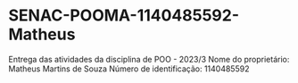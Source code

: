 # SENAC-POOMA-1140485592-Matheus
 Entrega das atividades da disciplina de POO - 2023/3
 Nome do proprietário: Matheus Martins de Souza
 Número de identificação: 1140485592
